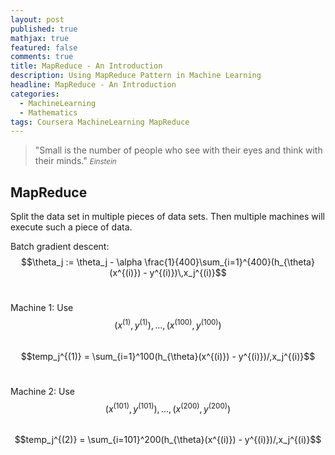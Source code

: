 ```yaml
---
layout: post
published: true
mathjax: true
featured: false
comments: true
title: MapReduce - An Introduction
description: Using MapReduce Pattern in Machine Learning
headline: MapReduce - An Introduction
categories:
  - MachineLearning
  - Mathematics
tags: Coursera MachineLearning MapReduce
---
```

>&quot;Small is the number of people who see with their eyes and think with their minds.&quot;
><small><cite title="Einstein">Einstein</cite></small>

## MapReduce
Split the data set in multiple pieces of data sets. Then multiple machines will execute such a piece of data.

Batch gradient descent: <br>
$$\theta_j := \theta_j - \alpha \frac{1}{400}\sum_{i=1}^{400}(h_{\theta}(x^{(i)}) - y^{(i)})\,x_j^{(i)}$$ <br>

Machine 1: Use $$(x^{(1)}, y^{(1)}), ... ,(x^{(100)}, y^{(100)})$$ <br>
$$temp_j^{(1)} = \sum_{i=1}^100(h_{\theta}(x^{(i)}) - y^{(i)})/,x_j^{(i)}$$ <br>

Machine 2: Use $$(x^{(101)}, y^{(101)}), ... ,(x^{(200)}, y^{(200)})$$ <br>
$$temp_j^{(2)} = \sum_{i=101}^200(h_{\theta}(x^{(i)}) - y^{(i)})/,x_j^{(i)}$$ <br>